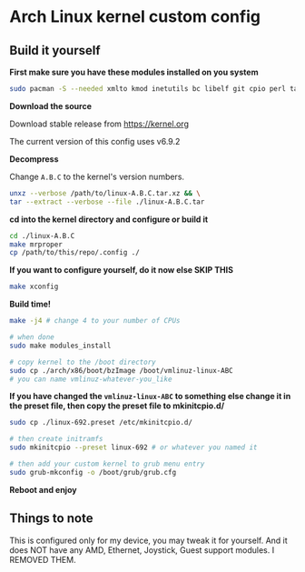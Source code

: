 # Arch Linux kernel custom config

## Build it yourself

**First make sure you have these modules installed on you system**

```bash
sudo pacman -S --needed xmlto kmod inetutils bc libelf git cpio perl tar xz
```

**Download the source**

Download stable release from https://kernel.org

The current version of this config uses v6.9.2

**Decompress**

Change `A.B.C` to the kernel's version numbers.

```bash
unxz --verbose /path/to/linux-A.B.C.tar.xz && \
tar --extract --verbose --file ./linux-A.B.C.tar
```

**cd into the kernel directory and configure or build it**

```bash
cd ./linux-A.B.C
make mrproper
cp /path/to/this/repo/.config ./
```

**If you want to configure yourself, do it now else SKIP THIS**

```bash
make xconfig
```

**Build time!**

```bash
make -j4 # change 4 to your number of CPUs

# when done
sudo make modules_install

# copy kernel to the /boot directory
sudo cp ./arch/x86/boot/bzImage /boot/vmlinuz-linux-ABC
# you can name vmlinuz-whatever-you_like
```

**If you have changed the `vmlinuz-linux-ABC` to something else change it
in the preset file, then copy the preset file to mkinitcpio.d/**

```bash
sudo cp ./linux-692.preset /etc/mkinitcpio.d/

# then create initramfs
sudo mkinitcpio --preset linux-692 # or whatever you named it

# then add your custom kernel to grub menu entry
sudo grub-mkconfig -o /boot/grub/grub.cfg
```

**Reboot and enjoy**

## Things to note

This is configured only for my device, you may tweak it for yourself. And it
does NOT have any AMD, Ethernet, Joystick, Guest support modules. I REMOVED THEM.
